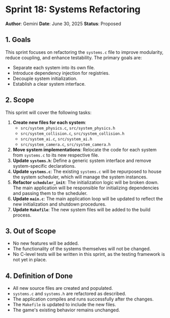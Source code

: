 # Sprint 18: Systems Refactoring

**Author**: Gemini
**Date**: June 30, 2025
**Status**: Proposed

## 1. Goals

This sprint focuses on refactoring the `systems.c` file to improve modularity, reduce coupling, and enhance testability. The primary goals are:

*   Separate each system into its own file.
*   Introduce dependency injection for registries.
*   Decouple system initialization.
*   Establish a clear system interface.

## 2. Scope

This sprint will cover the following tasks:

1.  **Create new files for each system**:
    *   `src/system_physics.c`, `src/system_physics.h`
    *   `src/system_collision.c`, `src/system_collision.h`
    *   `src/system_ai.c`, `src/system_ai.h`
    *   `src/system_camera.c`, `src/system_camera.h`
2.  **Move system implementations**: Relocate the code for each system from `systems.c` to its new respective file.
3.  **Update `systems.h`**: Define a generic system interface and remove system-specific declarations.
4.  **Update `systems.c`**: The existing `systems.c` will be repurposed to house the system scheduler, which will manage the system instances.
5.  **Refactor `scheduler_init`**: The initialization logic will be broken down. The main application will be responsible for initializing dependencies and passing them to the scheduler.
6.  **Update `main.c`**: The main application loop will be updated to reflect the new initialization and shutdown procedures.
7.  **Update `Makefile`**: The new system files will be added to the build process.

## 3. Out of Scope

*   No new features will be added.
*   The functionality of the systems themselves will not be changed.
*   No C-level tests will be written in this sprint, as the testing framework is not yet in place.

## 4. Definition of Done

*   All new source files are created and populated.
*   `systems.c` and `systems.h` are refactored as described.
*   The application compiles and runs successfully after the changes.
*   The `Makefile` is updated to include the new files.
*   The game's existing behavior remains unchanged.

